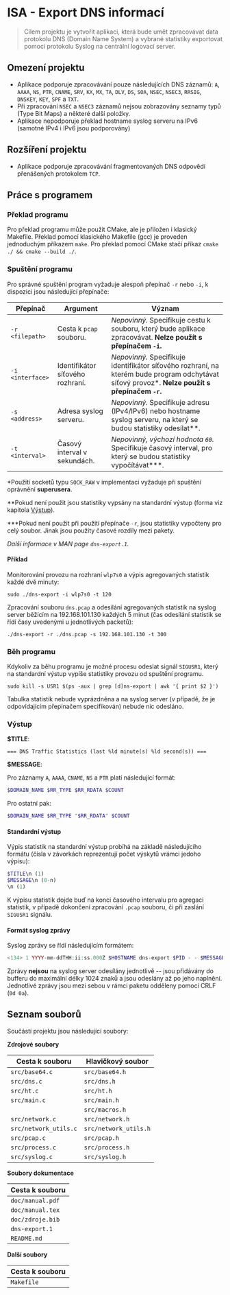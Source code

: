# ISA - Export DNS informací
> Cílem projektu je vytvořit aplikaci, která bude umět zpracovávat data protokolu DNS (Domain Name System) a vybrané statistiky exportovat pomocí protokolu Syslog na centrální logovací server.


## Omezení projektu

- Aplikace podporuje zpracovávání pouze následujících DNS záznamů: `A`, `AAAA`, `NS`, `PTR`, `CNAME`, `SRV`, `KX`, `MX`, `TA`, `DLV`, `DS`, `SOA`, `NSEC`, `NSEC3`, `RRSIG`, `DNSKEY`, `KEY`, `SPF` a `TXT`.
- Při zpracování `NSEC` a `NSEC3` záznamů nejsou zobrazovány seznamy typů (Type Bit Maps) a některé další položky.
- Aplikace nepodporuje překlad hostname syslog serveru na IPv6 (samotné IPv4 i IPv6 jsou podporovány)


## Rozšíření projektu

- Aplikace podporuje zpracovávání fragmentovaných DNS odpovědí přenášených protokolem `TCP`.


## Práce s programem

### Překlad programu

Pro překlad programu může použit CMake, ale je přiložen i klasický Makefile.
Překlad pomocí klasického Makefile (gcc) je proveden jednoduchým příkazem `make`.
Pro překlad pomocí CMake stačí příkaz `cmake ./ && cmake --build ./`.


### Spuštění programu

Pro správné spuštění program vyžaduje alespoň přepínač `-r` nebo `-i`,
k dispozici jsou následující přepínače:

| Přepínač         | Argument                         | Význam
|------------------|----------------------------------|--------
| `-r <filepath>`  | Cesta k `pcap` souboru.          | _Nepovinný._ Specifikuje cestu k souboru, který bude aplikace zpracovávat. **Nelze použít s přepínačem `-i`.**
| `-i <interface>` | Identifikátor síťového rozhraní. | _Nepovinný._ Specifikuje identifikátor síťového rozhraní, na kterém bude program odchytávat síťový provoz*. **Nelze použít s přepínačem `-r`.**
| `-s <address>`   | Adresa syslog serveru.           | _Nepovinný._ Specifikuje adresu (IPv4/IPv6) nebo hostname syslog serveru, na který se budou statistiky odesílat**. 
| `-t <interval>`  | Časový interval v sekundách.     | _Nepovinný, výchozí hodnota `60`._ Specifikuje časový interval, pro který se budou statistiky vypočítávat***. 

*Použití socketů typu `SOCK_RAW` v implementaci vyžaduje při spuštění oprávnění **superusera**.

**Pokud není použit jsou statistiky vypsány na standardní výstup (forma viz kapitola [Výstup](#vystup)).

***Pokud není použit při použití přepínače `-r`, jsou statistiky vypočteny pro celý soubor.
Jinak jsou použity časové rozdíly mezi pakety.

_Další informace v MAN page `dns-export.1`._


#### Příklad

Monitorování provozu na rozhraní `wlp7s0` a výpis agregovaných statistik každé dvě minuty:
```
sudo ./dns-export -i wlp7s0 -t 120
```

Zpracování souboru `dns.pcap` a odesílání agregovaných statistik na syslog server
běžícím na 192.168.101.130 každých 5 minut (čas odesílání statistik se řídí časy
uvedenými u jednotlivých packetů):
```
./dns-export -r ./dns.pcap -s 192.168.101.130 -t 300
```


### Běh programu

Kdykoliv za běhu programu je možné procesu odeslat signál `SIGUSR1`, který
na standardní výstup vypíše statistiky provozu od spuštění programu.

```shell
sudo kill -s USR1 $(ps -aux | grep [d]ns-export | awk '{ print $2 }')
```

Tabulka statistik nebude vyprázdněna a na syslog server (v případě,
že je odpovídajícím přepínačem specifikován) nebude nic odesláno.


### Výstup

**$TITLE**:
```
=== DNS Traffic Statistics (last %ld minute(s) %ld second(s)) ===
```

**$MESSAGE**:

Pro záznamy `A`, `AAAA`, `CNAME`, `NS` a `PTR` platí následující formát:
```php
$DOMAIN_NAME $RR_TYPE $RR_RDATA $COUNT
```
Pro ostatní pak:
```php
$DOMAIN_NAME $RR_TYPE "$RR_RDATA" $COUNT
```


#### Standardní výstup

Výpis statistik na standardní výstup probíhá na základě následujícího formátu
(čísla v závorkách reprezentují počet výskytů vrámci jedoho výpisu):

```php
$TITLE\n (1)
$MESSAGE\n (0-n)
\n (1)
```

K výpisu statistik dojde buď na konci časového intervalu pro agregaci statistik,
v případě dokončení zpracování `.pcap` souboru, či při zaslání `SIGUSR1` signálu.


#### Formát syslog zprávy

Syslog zprávy se řídí následujícím formátem:

```php
<134> 1 YYYY-mm-ddTHH:ii:ss.000Z $HOSTNAME dns-export $PID - - $MESSAGE
```

Zprávy **nejsou** na syslog server odesílány jednotlivě -- jsou přidávány
do bufferu do maximální délky 1024 znaků a jsou odeslány až po jeho naplnění.
Jednotlivé zprávy jsou mezi sebou v rámci paketu odděleny pomocí CRLF (`0d 0a`).


## Seznam souborů

Součástí projektu jsou následující soubory:

**Zdrojové soubory**

| Cesta k souboru       | Hlavičkový soubor
|-----------------------|---------------------------------- 
| `src/base64.c`        | `src/base64.h`
| `src/dns.c`           | `src/dns.h`
| `src/ht.c`            | `src/ht.h`
| `src/main.c`          | `src/main.h`
|                       | `src/macros.h`
| `src/network.c`       | `src/network.h`
| `src/network_utils.c` | `src/network_utils.h`
| `src/pcap.c`          | `src/pcap.h`
| `src/process.c`       | `src/process.h`
| `src/syslog.c`        | `src/syslog.h`

**Soubory dokumentace**

| Cesta k souboru       
|-----------------------
| `doc/manual.pdf`
| `doc/manual.tex`
| `doc/zdroje.bib`
| `dns-export.1`
| `README.md`

**Další soubory**

| Cesta k souboru       
|-----------------------
| `Makefile`
